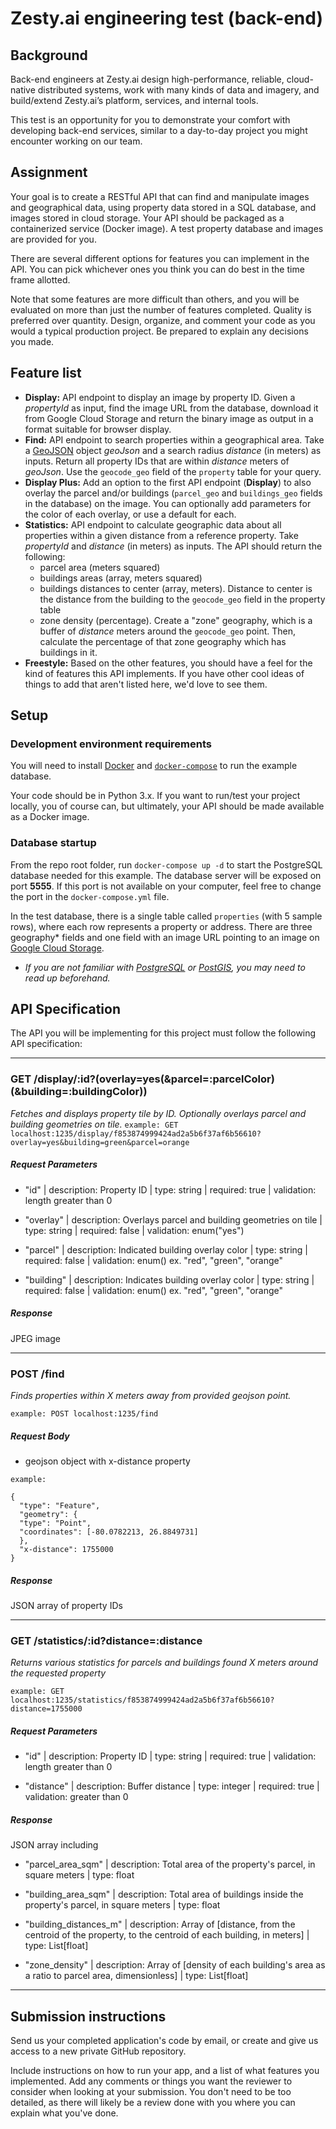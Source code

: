 # Zesty.ai engineering test (back-end)

## Background
Back-end engineers at Zesty.ai design high-performance, reliable, cloud-native distributed systems, work with many kinds of data and imagery, and build/extend Zesty.ai’s platform, services, and internal tools. 

This test is an opportunity for you to demonstrate your comfort with developing back-end services, similar to a day-to-day project you might encounter working on our team.

## Assignment
Your goal is to create a RESTful API  that can find and manipulate images and geographical data, using property data stored in a SQL database, and images stored in cloud storage. Your API should be packaged as a containerized service (Docker image). A test property database and images are provided for you.

There are several different options for features you can implement in the API. You can pick whichever ones you think you can do best in the time frame allotted.

Note that some features are more difficult than others, and you will be evaluated on more than just the number of features completed. Quality is preferred over quantity. Design, organize, and comment your code as you would a typical production project. Be prepared to explain any decisions you made.

## Feature list
* **Display:** API endpoint to display an image by property ID.  Given a *propertyId* as input, find the image URL from the database, download it from Google Cloud Storage and return the binary image as output in a format suitable for browser display.
* **Find:** API endpoint to search properties within a geographical area.  Take a [GeoJSON](https://geojson.org/) object *geoJson* and a search radius *distance* (in meters) as inputs. Return all property IDs that are within *distance* meters of *geoJson*. Use the `geocode_geo` field of the `property` table for your query.
* **Display Plus:** Add an option to the first API endpoint (**Display**) to also overlay the parcel and/or buildings (`parcel_geo` and `buildings_geo` fields in the database) on the image.  You can optionally add parameters for the color of each overlay, or use a default for each.
* **Statistics:** API endpoint to calculate geographic data about all properties within a given distance from a reference property. Take *propertyId* and *distance* (in meters) as inputs. The API should return the following:
  * parcel area (meters squared)
  * buildings areas (array, meters squared)
  * buildings distances to center (array, meters).  Distance to center is the distance from the building to the `geocode_geo` field in the property table
  * zone density (percentage).  Create a "zone" geography, which is a buffer of *distance* meters around the `geocode_geo` point.  Then, calculate the percentage of that zone geography which has buildings in it.
* **Freestyle:**  Based on the other features, you should have a feel for the kind of features this API implements.  If you have other cool ideas of things to add that aren't listed here, we'd love to see them.

## Setup
### Development environment requirements

You will need to install [Docker](https://www.docker.com/products/docker-desktop) and [`docker-compose`](https://docs.docker.com/compose/install/) to run the example database.

Your code should be in Python 3.x.  If you want to run/test your project locally, you of course can, but ultimately, your API should be made available as a Docker image.

### Database startup
From the repo root folder, run `docker-compose up -d` to start the PostgreSQL database needed for this example.  The database server will be exposed on port **5555**.  If this port is not available on your computer, feel free to change the port in the `docker-compose.yml` file.

In the test database, there is a single table called `properties` (with 5 sample rows), where each row represents a property or address.  There are three geography* fields and one field with an image URL pointing to an image on [Google Cloud Storage](https://cloud.google.com/storage/).

* *If you are not familiar with [PostgreSQL](https://www.postgresql.org/) or [PostGIS](https://postgis.net/), you may need to read up beforehand.*

## API Specification
The API you will be implementing for this project must follow the following API specification:

*** 

### GET /display/:id?(overlay=yes(&parcel=:parcelColor)(&building=:buildingColor))

*Fetches and displays property tile by ID. Optionally overlays parcel and building geometries on tile.*
`example: GET localhost:1235/display/f853874999424ad2a5b6f37af6b56610?overlay=yes&building=green&parcel=orange`
##### Request Parameters
- "id" | description: Property ID | type: string | required: true | validation: length greater than 0

- "overlay" | description: Overlays parcel and building geometries on tile | type: string | required: false | validation: enum("yes")

- "parcel" | description: Indicated building overlay color | type: string | required: false | validation: enum() ex. "red", "green", "orange"

- "building" | description: Indicates building overlay color | type: string | required: false | validation: enum() ex. "red", "green", "orange"

##### Response
JPEG image

***
### POST /find
*Finds properties within X meters away from provided geojson point.*

`example: POST localhost:1235/find`

##### Request Body
- geojson object with x-distance property

```
example:

{
  "type": "Feature",
  "geometry": {
  "type": "Point",
  "coordinates": [-80.0782213, 26.8849731]
  },
  "x-distance": 1755000
}
```

##### Response
JSON array of property IDs

***
### GET /statistics/:id?distance=:distance

*Returns various statistics for parcels and buildings found X meters around the requested property*

`example: GET localhost:1235/statistics/f853874999424ad2a5b6f37af6b56610?distance=1755000`

##### Request Parameters

- "id" | description: Property ID | type: string | required: true | validation: length greater than 0

- "distance" | description: Buffer distance | type: integer | required: true | validation: greater than 0

##### Response
JSON array including
- "parcel_area_sqm" | description: Total area of the property's parcel, in square meters | type: float

- "building_area_sqm" | description: Total area of buildings inside the property's parcel, in square meters | type: float

- "building_distances_m" | description: Array of [distance, from the centroid of the property, to the centroid of each building, in meters] | type: List[float]

- "zone_density" | description: Array of [density of each building's area as a ratio to parcel area, dimensionless] | type: List[float]
***
## Submission instructions

Send us your completed application's code by email, or create and give us access to a new private GitHub repository.

Include instructions on how to run your app, and a list of what features you implemented. Add any comments or things you want the reviewer to consider when looking at your submission. You don't need to be too detailed, as there will likely be a review done with you where you can explain what you've done.

